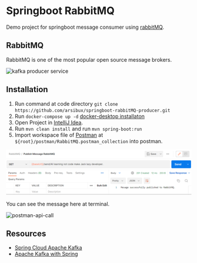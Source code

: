 # Springboot RabbitMQ

Demo project for springboot message consumer using [rabbitMQ](https://www.rabbitmq.com/).

## RabbitMQ

RabbitMQ is one of the most popular open source message brokers.

![kafka producer service](https://github.com/arsibux/springboot-rabbitMQ-producer/blob/main/draw_io/rabbit-producer.drawio.png "kafka producer service")

## Installation

1. Run command at code directory `git clone https://github.com/arsibux/springboot-rabbitMQ-producer.git`
2. Run `docker-compose up -d` [docker-desktop installaton](https://docs.docker.com/desktop/)
3. Open Project in [IntelliJ Idea](https://www.jetbrains.com/idea/download/).
4. Run `mvn clean install` and run `mvn spring-boot:run`
5. Import workspace file of [Postman](https://www.postman.com/downloads/)
   at `${root}/postman/RabbitMQ.postman_collection` into postman.

![postman-api-call](https://github.com/arsibux/springboot-rabbitMQ-producer/blob/main/docs/img/postman-api-call.png "postman-api-call")

You can see the message here at terminal.

![postman-api-call](https://github.com/arsibux/springboot-rabbitMQ-producer/blob/main/docs/img/verify.png "postman-api-call")


## Resources

* [Spring Cloud Apache Kafka](https://spring.io/projects/spring-kafka#overview)
* [Apache Kafka with Spring](https://www.baeldung.com/spring-kafka)